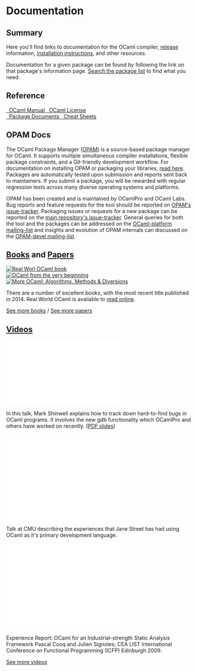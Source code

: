 <!-- ((! set title Docs !)) ((! set documentation !)) ((! set nobreadcrumb !)) -->

<div class="container">
    <h1>Documentation</h1>
    <div class="row">
        <section class="span6 condensed">
            <h1 class="ruled">Summary</h1>
            <p>Here you'll find links to documentation for the OCaml compiler, <a href="/releases/">release</a> information, <a href="install.html">installation instructions</a>, and other resources.</p>
            <p>Documentation for a given package can be found by following the link on that package's information page. <a href="https://opam.ocaml.org/packages/">Search the package list</a> to find what you need.</p>
        </section>
        <section class="span6 condensed">
            <h1 class="ruled">Reference</h1>
            <div class="row">
                <a href="http://caml.inria.fr/pub/docs/manual-ocaml/"
				    target="_blank" class="span3 documentation-highlight">
                    <img src="/img/manual.svg" alt="" class="svg">
                    <img src="/img/manual.png" alt="" class="png">
                    OCaml Manual
                </a>
                <a href="license.html" class="span3 documentation-highlight">
                    <img src="/img/license.svg" alt="" class="svg">
                    <img src="/img/license.png" alt="" class="png">
                    OCaml License
                </a>
            </div>
            <div class="row">
                <a href="https://opam.ocaml.org/packages/"
				   class="span3 documentation-highlight">
                    <img src="/img/documents.svg" alt="" class="svg" />
                    <img src="/img/documents.png" alt="" class="png" />
                    Package Documents
                </a>
                <a href="cheat_sheets.html"
				   class="span3 documentation-highlight">
                    <img src="/img/cheat.svg" alt="" class="svg" />
                    <img src="/img/cheat.png" alt="" class="png" />
                    Cheat Sheets
                </a>
            </div>
        </section>
    </div>
    <div class="row">
        <section class="span6 condensed">
            <h1 class="ruled">OPAM Docs</h1>
            <p>The OCaml Package Manager (<a href="https://opam.ocaml.org">OPAM</a>) is a source-based package manager for OCaml. It supports multiple simultaneous compiler installations, flexible package constraints, and a Git-friendly development workflow. For documentation on installing OPAM or packaging your libraries, <a href="https://opam.ocaml.org/doc/Install.html">read here</a>. Packages are automatically tested upon submission and reports sent back to maintainers. If you submit a package, you will be rewarded with regular regression tests across many diverse operating systems and platforms.</p>
            <p>OPAM has been created and is maintained by OCamlPro and OCaml Labs. Bug reports and feature requests for the tool should be reported on <a href="https://github.com/OCaml/opam/issues">OPAM's issue-tracker</a>. Packaging issues or requests for a new package can be reported on the <a href="https://github.com/OCaml/opam-repository/issues">main repository's issue-tracker</a>. General queries for both the tool and the packages can be addressed on the <a href="http://lists.ocaml.org/listinfo/platform">OCaml-platform mailing-list</a> and insights and evolution of OPAM internals can discussed on the <a href="http://lists.ocaml.org/listinfo/opam-devel">OPAM-devel mailing-list</a>.</p>
        </section>
        <section class="span6 condensed">
            <h1 class="ruled"><a href="/learn/books.html">Books</a> and <a href="/docs/papers.html">Papers</a></h1>
            <div class="row">
                <div class="span2 documentation-book">
                    <a href="https://realworldocaml.org">
                        <img src="/img/real-world-ocaml.jpg" alt="Real Worl OCaml book">
                    </a>
                </div>
                <div class="span2 documentation-book">
                    <a href="http://ocaml-book.com">
                        <img src="/img/OCaml_from_beginning.png" alt="OCaml from the very beginning">
                    </a>
                </div>
                <div class="span2 documentation-book">
                    <a href="http://ocaml-book.com/more-ocaml-algorithms-methods-diversions/">
                        <img src="/img/more-ocaml-300-376.png" alt="More OCaml: Algorithms, Methods &amp; Diversions">
                    </a>
                </div>
            </div>
            <footer>
            <p>There are a number of excellent books, with the most recent title published in 2014. Real World OCaml is available to <a href="https://realworldocaml.org">read online</a>.</p>
            <p><a href="/learn/books.html">See more books</a> / <a href="/docs/papers.html">See more papers</a></p>
            </footer>
        </section>
    </div>
    <div class="row">
        <section class="span12 condensed">
            <h1 class="ruled"><a href="/community/media.html">Videos</a></h1>
            <div class="row">
                    <div class="span4">
                        <p class="documentation-video">
						<iframe width="310" height="175" src="//www.youtube.com/embed/NF2WpWnB-nk?feature=player_detailpage" frameborder="0" allowfullscreen></iframe>
                        </p>
                      <p>In this talk, Mark Shinwell explains how to
                      track down hard-to-find bugs in OCaml programs.
					  It involves the new gdb functionality
					  which OCamlPro and others have worked on recently.
					  (<a href="http://oud.ocaml.org/2012/slides/oud2012-paper5-slides.pdf"
                      >PDF slides</a>)</p>
                            </div>
                    <div class="span4">
                        <p class="documentation-video">
                            <iframe src="//player.vimeo.com/video/14317442?portrait=0&amp;color=ff9933" width="310" height="233" frameborder="0" webkitallowfullscreen mozallowfullscreen allowfullscreen></iframe>
                        </p>
                        <p>Talk at CMU describing the experiences that Jane Street has had using OCaml as it's primary development language.</p>
                    </div>
                    <div class="span4">
                        <p class="documentation-video">
                            <iframe src="//player.vimeo.com/video/6652523?portrait=0&amp;color=ff9933" width="310" height="233" frameborder="0" webkitallowfullscreen mozallowfullscreen allowfullscreen></iframe>
                        </p>
                        <p>Experience Report: OCaml for an Industrial-strength Static Analysis Framework 
                        Pascal Cuoq and Julien Signoles; CEA LIST
                        International Conference on Functional Programming (ICFP) Edinburgh 2009.</p>
                    </div>
            </div>
            <footer>
                <p><a href="/community/media.html">See more videos</a></p>
            </footer>
        </section>
    </div>
</div>

